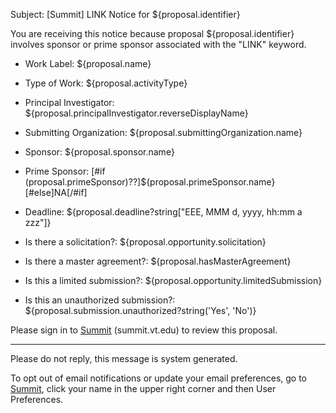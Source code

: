 Subject: [Summit] LINK Notice for ${proposal.identifier}

You are receiving this notice because proposal ${proposal.identifier} involves sponsor or prime sponsor associated with the "LINK" keyword.

* Work Label: ${proposal.name}
* Type of Work: ${proposal.activityType}
* Principal Investigator: ${proposal.principalInvestigator.reverseDisplayName}
* Submitting Organization: ${proposal.submittingOrganization.name}
* Sponsor: ${proposal.sponsor.name}
* Prime Sponsor: [#if (proposal.primeSponsor)??]${proposal.primeSponsor.name}[#else]NA[/#if]
* Deadline: ${proposal.deadline?string["EEE, MMM d, yyyy, hh:mm a zzz"]}

* Is there a solicitation?: ${proposal.opportunity.solicitation}
* Is there a master agreement?: ${proposal.hasMasterAgreement}
* Is this a limited submission?: ${proposal.opportunity.limitedSubmission}
* Is this an unauthorized submission?: ${proposal.submission.unauthorized?string('Yes', 'No')}

Please sign in to [Summit](summit.vt.edu) (summit.vt.edu) to review this proposal.

------------------------------------------------------------------------
Please do not reply, this message is system generated.

To opt out of email notifications or update your email preferences, go to [Summit](summit.vt.edu), click your name in the upper right corner and then User Preferences.
